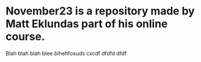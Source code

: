 # November23 is a repository made by Matt Eklundas part of his online course.
Blah blah blah
blee blhehfosuds
cxcdf
dfdfd
dfdf

